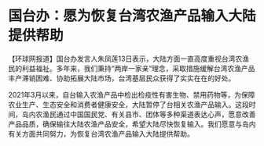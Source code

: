 # 国台办：愿为恢复台湾农渔产品输入大陆提供帮助

【环球网报道】国台办发言人朱凤莲13日表示，大陆方面一直高度重视台湾农渔民的利益福祉。多年来，我们秉持“两岸一家亲”理念，采取措施缓解台湾农渔产品丰产滞销困难、协助拓展大陆市场，台湾基层民众获得了实实在在的好处。

2021年3月以来，自台输入农渔产品中检出检疫性有害生物、禁用药物等，为保障农业生产、生态安全和消费者健康安全，大陆暂停了台相关农渔产品输入。这段时间，岛内农渔民通过中国国民党、有关县市、团体等多种渠道表达心声，愿意改善产品品质，确保输往大陆农渔产品安全，希望大陆尽快恢复输入。我们愿意与岛内有关方面共同努力，为恢复台湾农渔产品输入大陆提供帮助。

